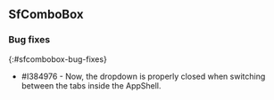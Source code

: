 ## SfComboBox

### Bug fixes
{:#sfcombobox-bug-fixes}

* \#I384976 - Now, the dropdown is properly closed when switching between the tabs inside the AppShell.
